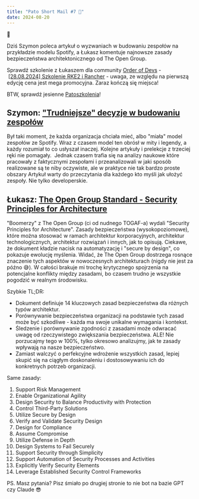 ```yaml
---
title: "Pato Short Mail #7 🚀"
date: 2024-08-20
---
```

👋

Dziś Szymon poleca artykuł o wyzwaniach w budowaniu zespołów na przykładzie modelu Spotify, a Łukasz komentuje najnowsze zasady bezpieczeństwa architektonicznego od The Open Group.

Sprawdź szkolenie z Łukaszem dla community [Order of Devs](https://discord.gg/tcuHtnBede) - [[28.08.2024] Szkolenie RKE2 i Rancher](https://app.easycart.pl/checkout/kaluznyio/szkolenie-rke2-i-rancher) - uwaga, ze względu na pierwszą edycję cena jest mega promocyjna. Zaraz kończą się miejsca!

BTW, sprawdź jesienne [Patoszkolenia](https://patoarchitekci.io/szkolenia/)!

## Szymon: ["Trudniejsze" decyzje w budowaniu zespołów](https://www.sciencedirect.com/science/article/pii/S0164121223000444)
Był taki moment, że każda organizacja chciała mieć, albo "miała" model zespołów ze Spotify. Wraz z czasem model ten obrósł w mity i legendy, a każdy rozumiał to co usłyszał inaczej. Kolejne artykuły i prelekcje z trzeciej ręki nie pomagały. 
Jednak czasem trafia się na analizy naukowe które pracowały z faktycznymi zespołami i przeanalizowali w jaki sposób realizowane są te niby oczywiste, ale w praktyce nie tak bardzo proste obszary
Artykuł warty do przeczytania dla każdego kto myśli jak ułożyć zespoły. Nie tylko developerskie.

## Łukasz: [The Open Group Standard - Security Principles for Architecture](https://drive.google.com/file/d/1eW5Extz_TpbpOBNiqqgXtFN5iM9Med2d/view?usp=sharing)
"Boomerzy" z The Open Group (ci od nudnego TOGAF-a) wydali "Security Principles for Architecture". Zasady bezpieczeństwa (wysokopoziomowe), które można stosować w ramach architektur korporacyjnych, architektur technologicznych, architektur rozwiązań i innych, jak to opisują.
Ciekawe, że dokument kładzie nacisk na automatyzację i "secure by design", co pokazuje ewolucję myślenia. Widać, że The Open Group dostrzega rosnące znaczenie tych aspektów w nowoczesnych architekturach (nigdy nie jest za późno 😅).
W całości brakuje mi trochę krytycznego spojrzenia na potencjalne konflikty między zasadami, bo czasem trudno je wszystkie pogodzić w realnym środowisku.

Szybkie TL;DR:

- Dokument definiuje 14 kluczowych zasad bezpieczeństwa dla różnych typów architektur.
- Porównywanie bezpieczeństwa organizacji na podstawie tych zasad może być szkodliwe - każda ma swoje unikalne wymagania i kontekst.
- Śledzenie i porównywanie zgodności z zasadami może odwracać uwagę od rzeczywistego zwiększania bezpieczeństwa. ALE! Nie porzucajmy tego w 100%, tylko okresowo analizujmy, jak te zasady wpływają na nasze bezpieczeństwo.
- Zamiast walczyć o perfekcyjne wdrożenie wszystkich zasad, lepiej skupić się na ciągłym doskonaleniu i dostosowywaniu ich do konkretnych potrzeb organizacji.

Same zasady:
1. Support Risk Management
2. Enable Organizational Agility
3. Design Security to Balance Productivity with Protection
4. Control Third-Party Solutions
5. Utilize Secure by Design
6. Verify and Validate Security Design
7. Design for Compliance
8. Assume Compromise
9. Utilize Defense in Depth
10. Design Systems to Fail Securely
11. Support Security through Simplicity
12. Support Automation of Security Processes and Activities
13. Explicitly Verify Security Elements
14. Leverage Established Security Control Frameworks



PS. Masz pytania? Pisz śmiało po drugiej stronie to nie bot na bazie GPT czy Claude 😎
